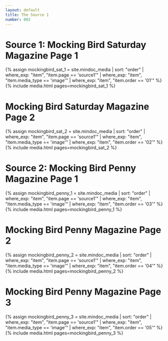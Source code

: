 ```yaml
---
layout: default
title: The Source 1
number: 002
---
```


# Source 1: Mocking Bird Saturday Magazine Page 1

{% assign mockingbird_sat_1 = site.mindoc_media | sort: "order" | where_exp: "item", "item.page == 'source1'" | where_exp: "item", "item.media_type == 'image'" | where_exp: "item", "item.order == '01'" %}
{% include media.html pages=mockingbird_sat_1 %}




# Mocking Bird Saturday Magazine Page 2

{% assign mockingbird_sat_2 = site.mindoc_media | sort: "order" | where_exp: "item", "item.page == 'source1'" | where_exp: "item", "item.media_type == 'image'" | where_exp: "item", "item.order == '02'" %}
{% include media.html pages=mockingbird_sat_2 %}




# Source 2: Mocking Bird Penny Magazine Page 1

{% assign mockingbird_penny_1 = site.mindoc_media | sort: "order" | where_exp: "item", "item.page == 'source1'" | where_exp: "item", "item.media_type == 'image'" | where_exp: "item", "item.order == '03'" %}
{% include media.html pages=mockingbird_penny_1 %}




# Mocking Bird Penny Magazine Page 2

{% assign mockingbird_penny_2 = site.mindoc_media | sort: "order" | where_exp: "item", "item.page == 'source1'" | where_exp: "item", "item.media_type == 'image'" | where_exp: "item", "item.order == '04'" %}
{% include media.html pages=mockingbird_penny_2 %}




# Mocking Bird Penny Magazine Page 3

{% assign mockingbird_penny_3 = site.mindoc_media | sort: "order" | where_exp: "item", "item.page == 'source1'" | where_exp: "item", "item.media_type == 'image'" | where_exp: "item", "item.order == '05'" %}
{% include media.html pages=mockingbird_penny_3 %}



